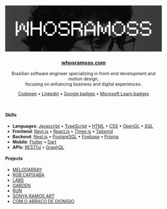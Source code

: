<p align="center">
    <a href="https://www.davidobodo.com/" target="_blank"><img src="photo.png" /></a>
</p>
<h3 align='center'>
  <strong>
    <a href="https://www.davidobodo.com/" target="_blank">whosramoss.com</a>
  </strong>
</h3>
<p align="center">
    Brazilian software engineer specializing in front-end development and motion design,<br/>focusing on enhancing business and digital experiences.
</p> 
<p align="center">
  <a href="https://codepen.io/whosramoss">Codepen</a> •
  <a href="https://www.linkedin.com/in/whosramoss">Linkedin</a> •
  <a href="https://g.dev/whosramoss">Google badges</a> •
  <a href="https://learn.microsoft.com/en-us/users/whosramoss">Microsoft Learn badges</a>
</p>

&nbsp;

#### Skills
- **Languages**: [Javascript](https://developer.mozilla.org/pt-BR/docs/Web/JavaScript) • [TypeScript](https://www.typescriptlang.org/) • [HTML](https://developer.mozilla.org/pt-BR/docs/Web/HTML) • [CSS](https://developer.mozilla.org/pt-BR/docs/Web/CSS) • [OpenGL](https://www.opengl.org/) • [SQL](https://www.w3schools.com/sql/)
- **Frontend**: [Next.js](https://nextjs.org/) • [React.js](https://react.dev/) • [Three.js](https://threejs.org/) • [Tailwind](https://tailwindcss.com/)
- **Backend**: [Nest.js](https://nestjs.com/) • [PostgreSQL](https://www.postgresql.org/) • [Firebase](https://firebase.google.com/?hl=pt-br) • [Prisma](https://www.prisma.io/)
- **Mobile**: [Flutter](https://flutter.dev/) • [Dart](https://dart.dev/)
- **APIs**: [RESTful](https://aws.amazon.com/pt/what-is/restful-api/) • [GraphQL](https://graphql.org/)

#### Projects 
- [MELODARRAY](https://melodarray.com)
- [RGB.CAPIXABA](https://rgbcapixaba.com)
- [LABS](https://labs.whosramoss.com)
- [GARDEN](https://garden.whosramoss.com)
- [RUN](https://run.whosramoss.com)
- [SONYA RAMOS ART](https://sonyaramos.art)
- [COM O ABRAÇO DE DIONÍSIO](http://comoabracodedionisio.com/)
